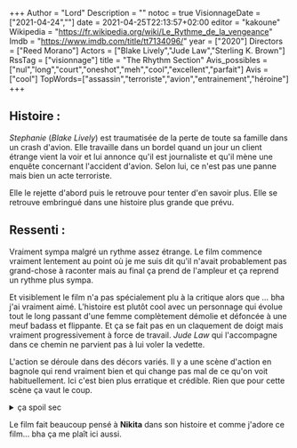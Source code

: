 +++
Author = "Lord"
Description = ""
notoc = true
VisionnageDate = ["2021-04-24",""]
date = 2021-04-25T22:13:57+02:00
editor = "kakoune"
Wikipedia = "https://fr.wikipedia.org/wiki/Le_Rythme_de_la_vengeance"
Imdb = "https://www.imdb.com/title/tt7134096/"
year = ["2020"]
Directors = ["Reed Morano"]
Actors = ["Blake Lively","Jude Law","Sterling K. Brown"]
RssTag = ["visionnage"]
title = "The Rhythm Section"
Avis_possibles = ["nul","long","court","oneshot","meh","cool","excellent","parfait"]
Avis = ["cool"] 
TopWords=["assassin","terroriste","avion","entrainement","héroine"]
+++
## Histoire : 
*Stephanie* (*Blake Lively*) est traumatisée de la perte de toute sa famille dans un crash d'avion.
Elle travaille dans un bordel quand un jour un client étrange vient la voir et lui annonce qu'il est journaliste et qu'il mène une enquête concernant l'accident d'avion.
Selon lui, ce n'est pas une panne mais bien un acte terroriste.

Elle le rejette d'abord puis le retrouve pour tenter d'en savoir plus.
Elle se retrouve embringué dans une histoire plus grande que prévu.

## Ressenti :
Vraiment sympa malgré un rythme assez étrange.
Le film commence vraiment lentement au point où je me suis dit qu'il n'avait probablement pas grand-chose à raconter mais au final ça prend de l'ampleur et ça reprend un rythme plus sympa.

Et visiblement le film n'a pas spécialement plu à la critique alors que … bha j'ai vraiment aimé.
L'histoire est plutôt cool avec un personnage qui évolue tout le long passant d'une femme complètement démolie et défoncée à une meuf badass et flippante.
Et ça se fait pas en un claquement de doigt mais vraiment progressivement à force de travail.
*Jude Law* qui l'accompagne dans ce chemin ne parvient pas à lui voler la vedette.

L'action se déroule dans des décors variés.
Il y a une scène d'action en bagnole qui rend vraiment bien et qui change pas mal de ce qu'on voit habituellement.
Ici c'est bien plus erratique et crédible.
Rien que pour cette scène ça vaut le coup.

<details><summary>ça spoil sec</summary>

Alors dans les critiques que les gens font c'est qu'il n'y a pas de surprise.
Et là je sais pas mais j'ai pas mal hésité à la fin.
Je me suis longtemps dit qu'elle était vraiment manipulée par *Iain Boyd*.

Mine de rien il sort des infos de son chapeau sans se justifier ni rien.
Et ce sont des infos qui influent directement sur ce qu'elle fait.
Elle ne le remet pas en question.
Alors qu'en plus en début de film on nous a glissé une ptite phrase qui semblait annoncé qu'il ne serait pas fiable (une phrase genre “pourquoi tu lui fais confiance ? − Parceque pour l'instant il ne m'a pas menti.”)
Ça faisait vraiment fusil de Tchekhov annoncé comme ça mais au final non.
Donc j'ai été surpris qu'il n'y ait pas de retournement alors que je l'attendais de pied ferme.

Franchement : elle est pas super badass à la fin avec *Jude Law* ?

</details>

Le film fait beaucoup pensé à **Nikita** dans son histoire et comme j'adore ce film… bha ça me plaît ici aussi.

